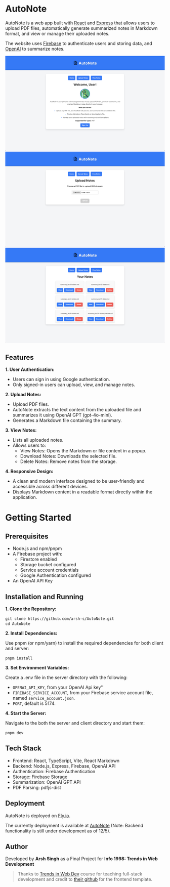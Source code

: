 # AutoNote

AutoNote is a web app built with [React](https://react.dev/) and [Express](https://expressjs.com/) that allows users to upload PDF files, automatically generate summarized notes in Markdown format, and view or manage their uploaded notes.

The website uses [Firebase](https://firebase.google.com/) to authenticate users and storing data, and [OpenAI](https://platform.openai.com/docs/overview) to summarize notes.

![AutoNote](AutoNote.png)
![AutoNote_Upload](AutoNote_Upload.png)
![AutoNote_View](AutoNote_View.png)

## Features

**1. User Authentication:**
- Users can sign in using Google authentication.
- Only signed-in users can upload, view, and manage notes.

**2. Upload Notes:**
- Upload PDF files.
- AutoNote extracts the text content from the uploaded file and summarizes it using OpenAI GPT (gpt-4o-mini).
- Generates a Markdown file containing the summary.

**3. View Notes:**
- Lists all uploaded notes.
- Allows users to:
    - View Notes: Opens the Markdown or file content in a popup.
    - Download Notes: Downloads the selected file.
    - Delete Notes: Remove notes from the storage.

**4. Responsive Design:**
- A clean and modern interface designed to be user-friendly and accessible across different devices.
- Displays Markdown content in a readable format directly within the application.

# Getting Started

## Prerequisites
- Node.js and npm/pnpm
- A Firebase project with:
    - Firestore enabled
    - Storage bucket configured
    - Service account credentials
    - Google Authentication configured
- An OpenAI API Key

## Installation and Running

**1. Clone the Repository:**

```
git clone https://github.com/arsh-s/AutoNote.git
cd AutoNote
```
**2. Install Dependencies:**

Use pnpm (or npm/yarn) to install the required dependencies for both client and server:
```
pnpm install
```

**3. Set Environment Variables:**

Create a .env file in the server directory with the following:

- `OPENAI_API_KEY`, from your OpenAI Api key"
- `FIREBASE_SERVICE_ACCOUNT`, from your Firebase service account file, named `service_account.json`.
- `PORT`, default is 5174.

**4. Start the Server:**

Navigate to the both the server and client directory and start them:
```
pnpm dev
```

## Tech Stack
- Frontend: React, TypeScript, Vite, React Markdown
- Backend: Node.js, Express, Firebase, OpenAI API
- Authentication: Firebase Authentication
- Storage: Firebase Storage
- Summarization: OpenAI GPT API
- PDF Parsing: pdfjs-dist

## Deployment

AutoNote is deployed on [Fly.io](https://fly.io/).

The currently deployment is available at [AutoNote](https://autonote.fly.dev/) (Note: Backend functionality is still under development as of 12/5).

## Author

Developed by **Arsh Singh** as a Final Project for **Info 1998: Trends in Web Development**

> Thanks to [Trends in Web Dev](https://webdev.cornelldti.org/) course for teaching full-stack development and credit to [their github](https://github.com/cornell-dti/trends-mono/tree/main/frontend-starter) for the frontend template.